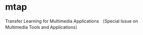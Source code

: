 # mtap
 Transfer Learning for Multimedia Applications （Special Issue on Multimedia Tools and Applications）
